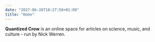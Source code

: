 ```yaml
---
date: "2017-06-26T18:27:58+01:00"
title: "Home"
---
```


**Quantized Crow** is an online space for articles on science, music, and culture - run by Nick Werren.
